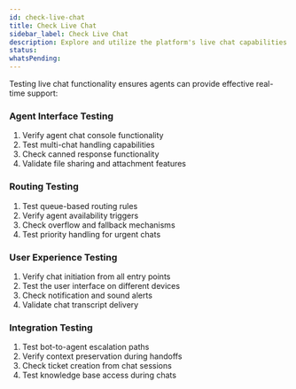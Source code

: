 ```yaml
---
id: check-live-chat
title: Check Live Chat
sidebar_label: Check Live Chat
description: Explore and utilize the platform's live chat capabilities
status: 
whatsPending: 
---
```


Testing live chat functionality ensures agents can provide effective real-time support:

### Agent Interface Testing

1. Verify agent chat console functionality
2. Test multi-chat handling capabilities
3. Check canned response functionality
4. Validate file sharing and attachment features

### Routing Testing

1. Test queue-based routing rules
2. Verify agent availability triggers
3. Check overflow and fallback mechanisms
4. Test priority handling for urgent chats

### User Experience Testing

1. Verify chat initiation from all entry points
2. Test the user interface on different devices
3. Check notification and sound alerts
4. Validate chat transcript delivery

### Integration Testing

1. Test bot-to-agent escalation paths
2. Verify context preservation during handoffs
3. Check ticket creation from chat sessions
4. Test knowledge base access during chats